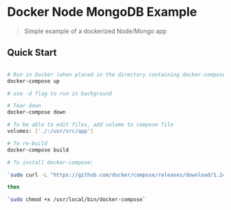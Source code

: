 # Docker Node MongoDB Example

> Simple example of a dockerized Node/Mongo app

## Quick Start

```bash

# Run in Docker (when placed in the directory containing docker-compose.yml)
docker-compose up

# use -d flag to run in background

# Tear down
docker-compose down

# To be able to edit files, add volume to compose file
volumes: ['./:/usr/src/app']

# To re-build
docker-compose build

# To install docker-compose:

`sudo curl -L "https://github.com/docker/compose/releases/download/1.24.0/docker-compose-$(uname -s)-$(uname -m)" -o /usr/local/bin/docker-compose`

then

`sudo chmod +x /usr/local/bin/docker-compose`

```
